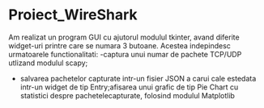 # Proiect_WireShark
Am realizat un program GUI cu ajutorul modulul tkinter, avand diferite widget-uri printre care se numara 3 butoane.
Acestea indepindesc urmatoarele functionalitati:
  -captura unui numar de pachete TCP/UDP utlizand modulul scapy;
  - salvarea pachetelor capturate intr-un fisier JSON a carui cale estedata intr-un widget de tip Entry;afisarea unui grafic de tip Pie Chart cu statistici despre pachetelecapturate, folosind modulul Matplotlib
